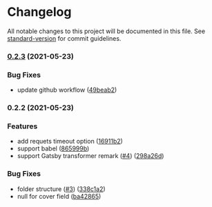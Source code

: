 # Changelog

All notable changes to this project will be documented in this file. See [standard-version](https://github.com/conventional-changelog/standard-version) for commit guidelines.

### [0.2.3](https://github.com/lee1409/gatsby-source-yuque/compare/v0.2.2...v0.2.3) (2021-05-23)


### Bug Fixes

* update github workflow ([49beab2](https://github.com/lee1409/gatsby-source-yuque/commit/49beab26622081b016bb5af08b055f34145e68a6))

### 0.2.2 (2021-05-23)


### Features

* add requets timeout option ([16911b2](https://github.com/lee1409/gatsby-source-yuque/commit/16911b299ca15d3b8ced8be0a81c69c7f6005c96))
* support babel ([865999b](https://github.com/lee1409/gatsby-source-yuque/commit/865999b4387fb04c966e23b1a3733a8f3fe41e49))
* support Gatsby transformer remark ([#4](https://github.com/lee1409/gatsby-source-yuque/issues/4)) ([298a26d](https://github.com/lee1409/gatsby-source-yuque/commit/298a26d4c5856b545782df93ec63c4d241a54eb6))


### Bug Fixes

* folder structure ([#3](https://github.com/lee1409/gatsby-source-yuque/issues/3)) ([338c1a2](https://github.com/lee1409/gatsby-source-yuque/commit/338c1a26e353c003b28471ccdc6fa26880501b03))
* null for cover field ([ba42865](https://github.com/lee1409/gatsby-source-yuque/commit/ba42865e4f6cffbff92f260152076b8244bf5614))
